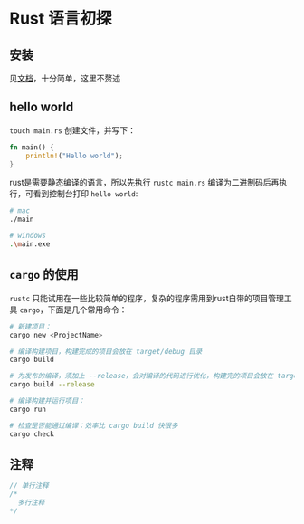 # Rust 语言初探

## 安装

见[文档](https://www.rust-lang.org/zh-CN/tools/install)，十分简单，这里不赘述


## hello world

`touch main.rs` 创建文件，并写下：

```rust
fn main() {
    println!("Hello world");
}
```

rust是需要静态编译的语言，所以先执行 `rustc main.rs` 编译为二进制码后再执行，可看到控制台打印 `hello world`:

```bash
# mac
./main

# windows
.\main.exe
```

## `cargo` 的使用
`rustc` 只能试用在一些比较简单的程序，复杂的程序需用到rust自带的项目管理工具 `cargo`，下面是几个常用命令：

```bash
# 新建项目：
cargo new <ProjectName>

# 编译构建项目，构建完成的项目会放在 target/debug 目录
cargo build

# 为发布的编译，须加上 --release，会对编译的代码进行优化，构建完的项目会放在 target/release 目录
cargo build --release

# 编译构建并运行项目：
cargo run

# 检查是否能通过编译：效率比 cargo build 快很多
cargo check
```

## 注释

```rust
// 单行注释
/*
  多行注释
*/
```


